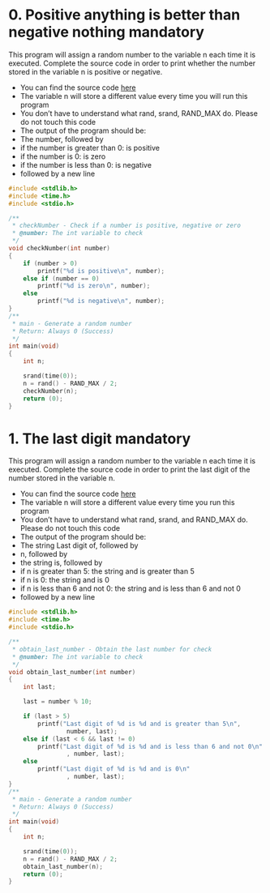 # 0. Positive anything is better than negative nothing mandatory
This program will assign a random number to the variable n each time it is executed. Complete the source code in order to print whether the number stored in the variable n is positive or negative.

* You can find the source code [here](https://github.com/holbertonschool/0x01.c/blob/master/0-positive_or_negative_c)
* The variable n will store a different value every time you will run this program
* You don’t have to understand what rand, srand, RAND_MAX do. Please do not touch this code
* The output of the program should be:
* The number, followed by
* if the number is greater than 0: is positive
* if the number is 0: is zero
* if the number is less than 0: is negative
* followed by a new line

```c
#include <stdlib.h>
#include <time.h>
#include <stdio.h>

/**
 * checkNumber - Check if a number is positive, negative or zero
 * @number: The int variable to check
 */
void checkNumber(int number)
{
	if (number > 0)
		printf("%d is positive\n", number);
	else if (number == 0)
		printf("%d is zero\n", number);
	else
		printf("%d is negative\n", number);
}
/**
 * main - Generate a random number
 * Return: Always 0 (Success)
 */
int main(void)
{
	int n;

	srand(time(0));
	n = rand() - RAND_MAX / 2;
	checkNumber(n);
	return (0);
}
```

# 1. The last digit mandatory
This program will assign a random number to the variable n each time it is executed. Complete the source code in order to print the last digit of the number stored in the variable n.

* You can find the source code [here](https://github.com/holbertonschool/0x01.c/blob/master/1-last_digit_c)
* The variable n will store a different value every time you run this program
* You don’t have to understand what rand, srand, and RAND_MAX do. Please do not touch this code
* The output of the program should be:
* The string Last digit of, followed by
* n, followed by
* the string is, followed by
* if n is greater than 5: the string and is greater than 5
* if n is 0: the string and is 0
* if n is less than 6 and not 0: the string and is less than 6 and not 0
* followed by a new line

```c
#include <stdlib.h>
#include <time.h>
#include <stdio.h>

/**
 * obtain_last_number - Obtain the last number for check
 * @number: The int variable to check
 */
void obtain_last_number(int number)
{
	int last;

	last = number % 10;

	if (last > 5)
		printf("Last digit of %d is %d and is greater than 5\n",
				number, last);
	else if (last < 6 && last != 0)
		printf("Last digit of %d is %d and is less than 6 and not 0\n"
				, number, last);
	else
		printf("Last digit of %d is %d and is 0\n"
				, number, last);
}
/**
 * main - Generate a random number
 * Return: Always 0 (Success)
 */
int main(void)
{
	int n;

	srand(time(0));
	n = rand() - RAND_MAX / 2;
	obtain_last_number(n);
	return (0);
}
```
